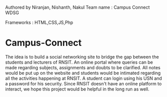 Authored by Niranjan, Nishanth, Nakul
Team name : Campus Connect
WDSG

Frameworks : HTML,CSS,JS,Php
# Campus-Connect
The idea is to build a social networking site to bridge the gap between the  students and lecturers of RNSIT. An online portal where queries can be made regarding subjects, assignments and doubts to be clarified. All notes would be put up on the website and students would be intimated regarding all the activities happening at RNSIT. A student can login using his USN and a password for his security. Since RNSIT doesn't have an online platform to interact, we hope this project would be helpful in the long run as well.

